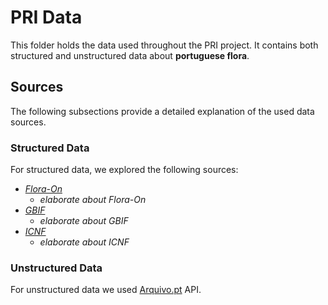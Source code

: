 # PRI Data

This folder holds the data used throughout the PRI project. It contains both structured and unstructured data about **portuguese flora**.

## Sources

The following subsections provide a detailed explanation of the used data sources.

### Structured Data

For structured data, we explored the following sources:

- [*Flora-On*](https://flora-on.pt/)
  - *elaborate about Flora-On*
- [*GBIF*](https://www.gbif.org/)
  - *elaborate about GBIF*
- [*ICNF*](https://www.icnf.pt/)
  - *elaborate about ICNF*

### Unstructured Data

For unstructured data we used [Arquivo.pt](arquivo.pt) API.

